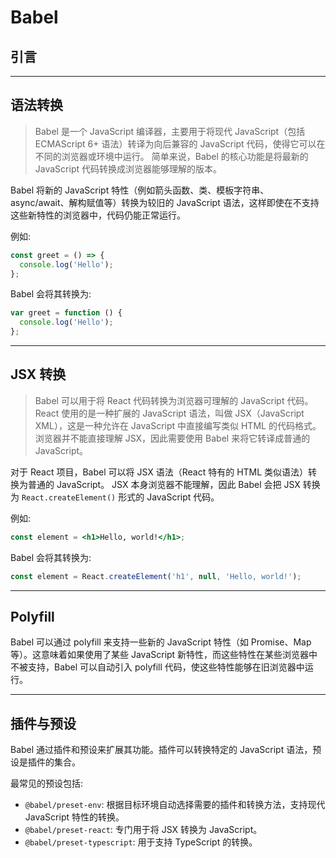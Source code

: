 # Babel

## 引言

---

## 语法转换

> Babel 是一个 JavaScript 编译器，主要用于将现代 JavaScript（包括 ECMAScript 6+ 语法）转译为向后兼容的 JavaScript 代码，使得它可以在不同的浏览器或环境中运行。
> 简单来说，Babel 的核心功能是将最新的 JavaScript 代码转换成浏览器能够理解的版本。

Babel 将新的 JavaScript 特性（例如箭头函数、类、模板字符串、async/await、解构赋值等）转换为较旧的 JavaScript 语法，这样即使在不支持这些新特性的浏览器中，代码仍能正常运行。

例如: 

```javascript
const greet = () => {
  console.log('Hello');
};
```

Babel 会将其转换为: 

```javascript
var greet = function () {
  console.log('Hello');
};
```

---

## JSX 转换

> Babel 可以用于将 React 代码转换为浏览器可理解的 JavaScript 代码。
> React 使用的是一种扩展的 JavaScript 语法，叫做 JSX（JavaScript XML），这是一种允许在 JavaScript 中直接编写类似 HTML 的代码格式。
> 浏览器并不能直接理解 JSX，因此需要使用 Babel 来将它转译成普通的 JavaScript。

对于 React 项目，Babel 可以将 JSX 语法（React 特有的 HTML 类似语法）转换为普通的 JavaScript。
JSX 本身浏览器不能理解，因此 Babel 会把 JSX 转换为 `React.createElement()` 形式的 JavaScript 代码。

例如: 

```jsx
const element = <h1>Hello, world!</h1>;
```

Babel 会将其转换为: 

```javascript
const element = React.createElement('h1', null, 'Hello, world!');
```

---

## Polyfill

Babel 可以通过 polyfill 来支持一些新的 JavaScript 特性（如 Promise、Map 等）。这意味着如果使用了某些 JavaScript 新特性，而这些特性在某些浏览器中不被支持，Babel 可以自动引入 polyfill 代码，使这些特性能够在旧浏览器中运行。

---

## 插件与预设

Babel 通过插件和预设来扩展其功能。插件可以转换特定的 JavaScript 语法，预设是插件的集合。

最常见的预设包括: 

- `@babel/preset-env`: 根据目标环境自动选择需要的插件和转换方法，支持现代 JavaScript 特性的转换。
- `@babel/preset-react`: 专门用于将 JSX 转换为 JavaScript。
- `@babel/preset-typescript`: 用于支持 TypeScript 的转换。
